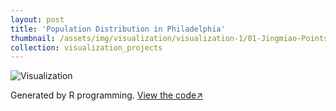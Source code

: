 ```yaml
---
layout: post
title: 'Population Distribution in Philadelphia'
thumbnail: /assets/img/visualization/visualization-1/01-Jingmiao-Points.png
collection: visualization_projects
---
```

<img src="/assets/img/visualization/visualization-1/01-Jingmiao-Points.png" alt="Visualization">

Generated by R programming. [View the code↗](https://github.com/Jasmine-404/30-day-map-challenge/blob/main/Scripts/01%20Points.R)

